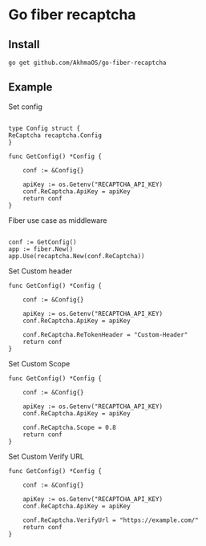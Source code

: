 # Go fiber recaptcha


## Install
```
go get github.com/AkhmaOS/go-fiber-recaptcha
```

## Example


Set config
```

type Config struct {
ReCaptcha recaptcha.Config
}

func GetConfig() *Config {

    conf := &Config{}
    
    apiKey := os.Getenv("RECAPTCHA_API_KEY)
    conf.ReCaptcha.ApiKey = apiKey
    return conf
}

```


Fiber use case as middleware
```

conf := GetConfig()
app := fiber.New()
app.Use(recaptcha.New(conf.ReCaptcha))
```

Set Custom header
```
func GetConfig() *Config {

    conf := &Config{}
    
    apiKey := os.Getenv("RECAPTCHA_API_KEY)
    conf.ReCaptcha.ApiKey = apiKey
    
    conf.ReCaptcha.ReTokenHeader = "Custom-Header"
    return conf
}
```

Set Custom Scope
```
func GetConfig() *Config {

    conf := &Config{}
    
    apiKey := os.Getenv("RECAPTCHA_API_KEY)
    conf.ReCaptcha.ApiKey = apiKey
    
    conf.ReCaptcha.Scope = 0.8
    return conf
}
```


Set Custom Verify URL
```
func GetConfig() *Config {

    conf := &Config{}
    
    apiKey := os.Getenv("RECAPTCHA_API_KEY)
    conf.ReCaptcha.ApiKey = apiKey
    
    conf.ReCaptcha.VerifyUrl = "https://example.com/"
    return conf
}
```
